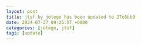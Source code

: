 ```yaml
---
layout: post
title: jtsf by jotego has been updated to 27e5bb9
date: 2024-07-27 09:25:57 +0000
categories: [jotego, jtsf]
tags: [update]
---
```


